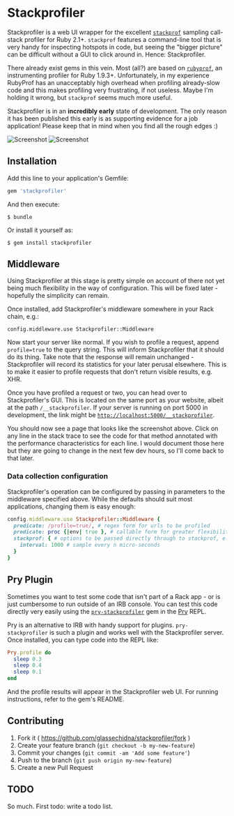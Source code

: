 # Stackprofiler

Stackprofiler is a web UI wrapper for the excellent [`stackprof`][1]
sampling call-stack profiler for Ruby 2.1+. `stackprof` features a
command-line tool that is very handy for inspecting hotspots in code,
but seeing the "bigger picture" can be difficult without a GUI to
click around in. Hence: Stackprofiler.

There already exist gems in this vein. Most (all?) are based on
[`rubyprof`][2], an instrumenting profiler for Ruby 1.9.3+.
Unfortunately, in my experience RubyProf has an unacceptably
high overhead when profiling already-slow code and this makes
profiling very frustrating, if not useless. Maybe I'm holding it
wrong, but `stackprof` seems much more useful.

Stackprofiler is in an **incredibly early** state of development. The
only reason it has been published this early is as supporting evidence
for a job application! Please keep that in mind when you find all the
rough edges :)

![Screenshot](http://i.imgur.com/8UJV9Oo.png)
![Screenshot](http://i.imgur.com/CsZMXLu.png)

## Installation

Add this line to your application's Gemfile:

```ruby
gem 'stackprofiler'
```

And then execute:

    $ bundle

Or install it yourself as:

    $ gem install stackprofiler

## Middleware

Using Stackprofiler at this stage is pretty simple on account of there
not yet being much flexibility in the way of configuration. This will be
fixed later - hopefully the simplicity can remain.

Once installed, add Stackprofiler's middleware somewhere in your Rack
chain, e.g.:

    config.middleware.use Stackprofiler::Middleware

Now start your server like normal. If you wish to profile a request,
append `profile=true` to the query string. This will inform Stackprofiler
that it should do its thing. Take note that the response will remain
unchanged - Stackprofiler will record its statistics for your later perusal
elsewhere. This is to make it easier to profile requests that don't return
visible results, e.g. XHR.

Once you have profiled a request or two, you can head over to Stackprofiler's
GUI. This is located on the same port as your website, albeit at the
path `/__stackprofiler`. If your server is running on port 5000 in development,
the link might be [`http://localhost:5000/__stackprofiler`](http://localhost:5000/__stackprofiler).

You should now see a page that looks like the screenshot above. Click on any
line in the stack trace to see the code for that method annotated with the
performance characteristics for each line. I would document those here but
they are going to change in the next few dev hours, so I'll come back to that
later.

### Data collection configuration

Stackprofiler's operation can be configured by passing in parameters to the
middleware specified above. While the defaults should suit most applications,
changing them is easy enough:

```ruby
config.middleware.use Stackprofiler::Middleware {
  predicate: /profile=true/, # regex form for urls to be profiled
  predicate: proc {|env| true }, # callable form for greater flexibility than regex
  stackprof: { # options to be passed directly through to stackprof, e.g.:
    interval: 1000 # sample every n micro-seconds
  }
}
```

## Pry Plugin

Sometimes you want to test some code that isn't part of a Rack app - or is
just cumbersome to run outside of an IRB console. You can test this code
directly very easily using the [`pry-stackprofiler`][3] gem in the [Pry][4]
REPL.

Pry is an alternative to IRB with handy support for plugins. `pry-stackprofiler`
is such a plugin and works well with the Stackprofiler server. Once installed,
you can type code into the REPL like:

```ruby
Pry.profile do
  sleep 0.3
  sleep 0.4
  sleep 0.1
end
```

And the profile results will appear in the Stackprofiler web UI. For running
instructions, refer to the gem's README.

## Contributing

1. Fork it ( https://github.com/glassechidna/stackprofiler/fork )
2. Create your feature branch (`git checkout -b my-new-feature`)
3. Commit your changes (`git commit -am 'Add some feature'`)
4. Push to the branch (`git push origin my-new-feature`)
5. Create a new Pull Request

## TODO

So much. First todo: write a todo list.

[1]: https://github.com/tmm1/stackprof
[2]: https://github.com/ruby-prof/ruby-prof
[3]: https://github.com/glassechidna/pry-stackprofiler
[4]: https://github.com/pry/pry
